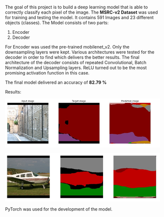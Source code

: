 

The goal of this project is to build a deep learning model that is able to correctly classify each pixel of the image. The **MSRC-v2 Dataset** was used for training and testing the model. It contains 591 Images and 23 different objects (classes). 
The Model consists of two parts: 

1. Encoder
2. Decoder

For Encoder was used the pre-trained mobilenet_v2. Only the downsampling layers were kept. Various architectures were tested for the decoder in order to find which delivers the better results. The final architecture of
the decoder consists of repeated Convolutional, Batch Normalization and Upsampling layers. ReLU turned out to be the most promising activation function in this case.

The final model delivered an accuracy of **82.79 %**

Results:

![alt text](SS-Result-1.jpg)

![alt text](SS-Result-2.jpg)

PyTorch was used for the development of the model.
